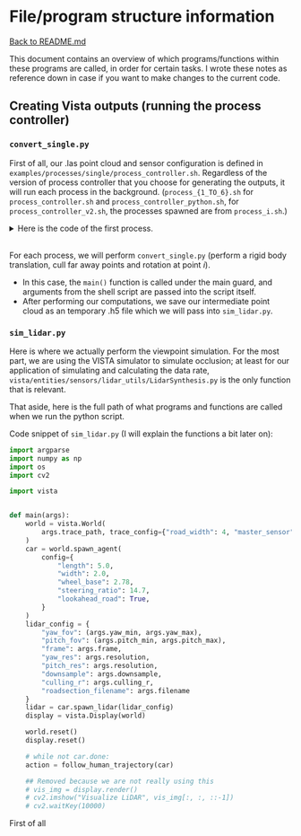 # File/program structure information

[Back to README.md](README.md#occlusion)

This document contains an overview of which programs/functions within these programs are called, in order for certain tasks. I wrote these notes as reference down in case if you want to make changes to the current code.

## Creating Vista outputs (running the process controller)

### ``convert_single.py``

First of all, our .las point cloud and sensor configuration is defined in ``examples/processes/single/process_controller.sh``. Regardless of the version of process controller that you choose for generating the outputs, it will run each process in the background. (``process_{1_TO_6}.sh`` for ``process_controller.sh`` and ``process_controller_python.sh``, for ``process_controller_v2.sh``, the processes spawned are from ``process_i.sh``.)

<details>
  <summary>Here is the code of the first process.</summary>

```shell
#!/bin/bash

file=$LASFILE

resolution=$RESOLUTION
pitch_min=$PITCH_MIN
pitch_max=$PITCH_MAX
yaw_min=$YAW_MIN
yaw_max=$YAW_MAX
range=$RANGE
culling_r=$CULLING_R
run_occlusion=$RUN_OCCLUSION
num_processes=$PROCESSES

startframe=$STARTFRAME
endframe=$ENDFRAME

for (( i=startframe+0; i<endframe; i+=num_processes ))
do
    if $run_occlusion
    then
        python ./examples/conversion/convert_single.py --input ./examples/vista_traces/${file} --frame ${i} --range ${range} --process 1 --occlusion --yaw-min ${yaw_min} --yaw-max ${yaw_max} --pitch-min ${pitch_min} --pitch-max ${pitch_max} 
        python ./examples/basic_usage/sim_lidar.py --trace-path ./examples/vista_traces/lidar_1 --filename ${file} --frame ${i} --resolution ${resolution} --yaw-min ${yaw_min} --yaw-max ${yaw_max} --pitch-min ${pitch_min} --pitch-max ${pitch_max} --culling-r ${culling_r}
        rm ./examples/vista_traces/lidar_1/lidar_3d*
    else
        python ./examples/conversion/convert_single.py --input ./examples/vista_traces/${file} --frame ${i} --range ${range} --filename ${file} --yaw-min ${yaw_min} --yaw-max ${yaw_max} --pitch-min ${pitch_min} --pitch-max ${pitch_max} --process 1
    fi
done 

exit
```
</details>
<br>

For each process, we will perform ``convert_single.py`` (perform a rigid body translation, cull far away points and rotation at point $i$).

- In this case, the ``main()`` function is called under the main guard, and arguments from the shell script are passed into the script itself.
- After performing our computations, we save our intermediate point cloud as an temporary .h5 file which we will pass into ``sim_lidar.py``.

### ``sim_lidar.py``

Here is where we actually perform the viewpoint simulation. For the most part, we are using the VISTA simulator to simulate occlusion; at least for our application of simulating and calculating the data rate, ``vista/entities/sensors/lidar_utils/LidarSynthesis.py`` is the only function that is relevant.

That aside, here is the full path of what programs and functions are called when we run the python script.

Code snippet of ``sim_lidar.py`` (I will explain the functions a bit later on):

```python
import argparse
import numpy as np
import os
import cv2

import vista


def main(args):
    world = vista.World(
        args.trace_path, trace_config={"road_width": 4, "master_sensor": "lidar_3d"}
    )
    car = world.spawn_agent(
        config={
            "length": 5.0,
            "width": 2.0,
            "wheel_base": 2.78,
            "steering_ratio": 14.7,
            "lookahead_road": True,
        }
    )
    lidar_config = {
        "yaw_fov": (args.yaw_min, args.yaw_max),
        "pitch_fov": (args.pitch_min, args.pitch_max),
        "frame": args.frame,
        "yaw_res": args.resolution,
        "pitch_res": args.resolution,
        "downsample": args.downsample,
        "culling_r": args.culling_r,
        "roadsection_filename": args.filename
    }
    lidar = car.spawn_lidar(lidar_config)
    display = vista.Display(world)

    world.reset()
    display.reset()

    # while not car.done:
    action = follow_human_trajectory(car)

    ## Removed because we are not really using this
    # vis_img = display.render()
    # cv2.imshow("Visualize LiDAR", vis_img[:, :, ::-1])
    # cv2.waitKey(10000)
```

First of all